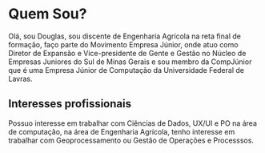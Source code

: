 # Quem Sou?
Olá, sou Douglas, sou discente de Engenharia Agrícola na reta final de formação, faço parte do Movimento Empresa Júnior, onde atuo como Diretor de Expansão e Vice-presidente de Gente e Gestão no Núcleo de Empresas Juniores do Sul de Minas Gerais e sou membro da CompJúnior que é uma Empresa Júnior de Computação da Universidade Federal de Lavras. 
## Interesses profissionais
Possuo interesse em trabalhar com Ciências de Dados, UX/UI e PO na área de computação, na área de Engenharia Agrícola, tenho interesse em trabalhar com Geoprocessamento ou Gestão de Operações e Processsos.
